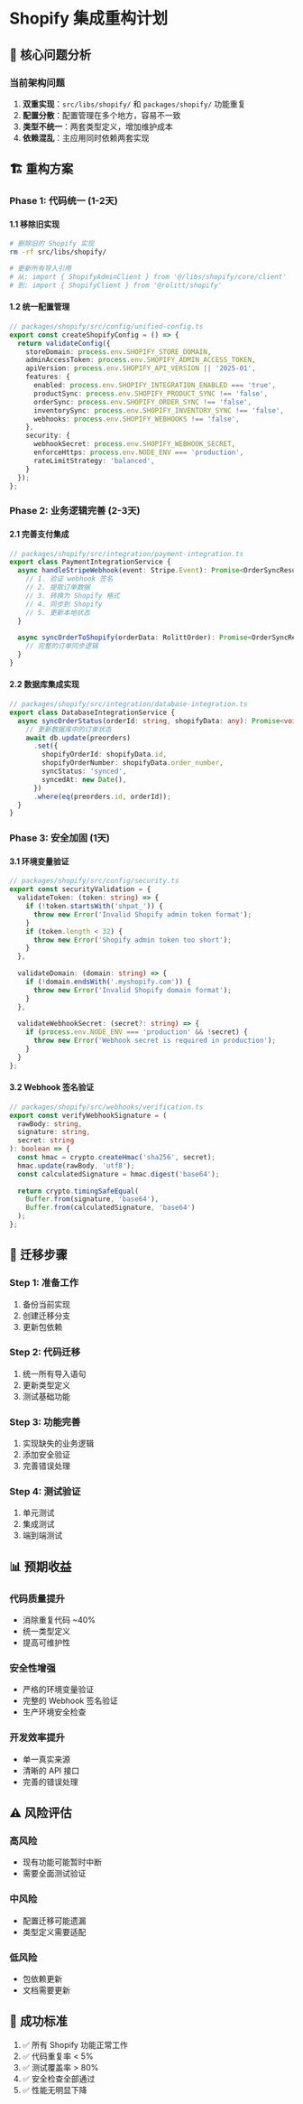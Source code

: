 # Shopify 集成重构计划

## 🎯 核心问题分析

### 当前架构问题
1. **双重实现**：`src/libs/shopify/` 和 `packages/shopify/` 功能重复
2. **配置分散**：配置管理在多个地方，容易不一致
3. **类型不统一**：两套类型定义，增加维护成本
4. **依赖混乱**：主应用同时依赖两套实现

## 🏗️ 重构方案

### Phase 1: 代码统一 (1-2天)

#### 1.1 移除旧实现
```bash
# 删除旧的 Shopify 实现
rm -rf src/libs/shopify/

# 更新所有导入引用
# 从: import { ShopifyAdminClient } from '@/libs/shopify/core/client'
# 到: import { ShopifyClient } from '@rolitt/shopify'
```

#### 1.2 统一配置管理
```typescript
// packages/shopify/src/config/unified-config.ts
export const createShopifyConfig = () => {
  return validateConfig({
    storeDomain: process.env.SHOPIFY_STORE_DOMAIN,
    adminAccessToken: process.env.SHOPIFY_ADMIN_ACCESS_TOKEN,
    apiVersion: process.env.SHOPIFY_API_VERSION || '2025-01',
    features: {
      enabled: process.env.SHOPIFY_INTEGRATION_ENABLED === 'true',
      productSync: process.env.SHOPIFY_PRODUCT_SYNC !== 'false',
      orderSync: process.env.SHOPIFY_ORDER_SYNC !== 'false',
      inventorySync: process.env.SHOPIFY_INVENTORY_SYNC !== 'false',
      webhooks: process.env.SHOPIFY_WEBHOOKS !== 'false',
    },
    security: {
      webhookSecret: process.env.SHOPIFY_WEBHOOK_SECRET,
      enforceHttps: process.env.NODE_ENV === 'production',
      rateLimitStrategy: 'balanced',
    }
  });
};
```

### Phase 2: 业务逻辑完善 (2-3天)

#### 2.1 完善支付集成
```typescript
// packages/shopify/src/integration/payment-integration.ts
export class PaymentIntegrationService {
  async handleStripeWebhook(event: Stripe.Event): Promise<OrderSyncResult> {
    // 1. 验证 webhook 签名
    // 2. 提取订单数据
    // 3. 转换为 Shopify 格式
    // 4. 同步到 Shopify
    // 5. 更新本地状态
  }
  
  async syncOrderToShopify(orderData: RolittOrder): Promise<OrderSyncResult> {
    // 完整的订单同步逻辑
  }
}
```

#### 2.2 数据库集成实现
```typescript
// packages/shopify/src/integration/database-integration.ts
export class DatabaseIntegrationService {
  async syncOrderStatus(orderId: string, shopifyData: any): Promise<void> {
    // 更新数据库中的订单状态
    await db.update(preorders)
      .set({
        shopifyOrderId: shopifyData.id,
        shopifyOrderNumber: shopifyData.order_number,
        syncStatus: 'synced',
        syncedAt: new Date(),
      })
      .where(eq(preorders.id, orderId));
  }
}
```

### Phase 3: 安全加固 (1天)

#### 3.1 环境变量验证
```typescript
// packages/shopify/src/config/security.ts
export const securityValidation = {
  validateToken: (token: string) => {
    if (!token.startsWith('shpat_')) {
      throw new Error('Invalid Shopify admin token format');
    }
    if (token.length < 32) {
      throw new Error('Shopify admin token too short');
    }
  },
  
  validateDomain: (domain: string) => {
    if (!domain.endsWith('.myshopify.com')) {
      throw new Error('Invalid Shopify domain format');
    }
  },
  
  validateWebhookSecret: (secret?: string) => {
    if (process.env.NODE_ENV === 'production' && !secret) {
      throw new Error('Webhook secret is required in production');
    }
  }
};
```

#### 3.2 Webhook 签名验证
```typescript
// packages/shopify/src/webhooks/verification.ts
export const verifyWebhookSignature = (
  rawBody: string,
  signature: string,
  secret: string
): boolean => {
  const hmac = crypto.createHmac('sha256', secret);
  hmac.update(rawBody, 'utf8');
  const calculatedSignature = hmac.digest('base64');
  
  return crypto.timingSafeEqual(
    Buffer.from(signature, 'base64'),
    Buffer.from(calculatedSignature, 'base64')
  );
};
```

## 🔄 迁移步骤

### Step 1: 准备工作
1. 备份当前实现
2. 创建迁移分支
3. 更新包依赖

### Step 2: 代码迁移
1. 统一所有导入语句
2. 更新类型定义
3. 测试基础功能

### Step 3: 功能完善
1. 实现缺失的业务逻辑
2. 添加安全验证
3. 完善错误处理

### Step 4: 测试验证
1. 单元测试
2. 集成测试
3. 端到端测试

## 📊 预期收益

### 代码质量提升
- 消除重复代码 ~40%
- 统一类型定义
- 提高可维护性

### 安全性增强
- 严格的环境变量验证
- 完整的 Webhook 签名验证
- 生产环境安全检查

### 开发效率提升
- 单一真实来源
- 清晰的 API 接口
- 完善的错误处理

## ⚠️ 风险评估

### 高风险
- 现有功能可能暂时中断
- 需要全面测试验证

### 中风险  
- 配置迁移可能遗漏
- 类型定义需要适配

### 低风险
- 包依赖更新
- 文档需要更新

## 🎯 成功标准

1. ✅ 所有 Shopify 功能正常工作
2. ✅ 代码重复率 < 5%
3. ✅ 测试覆盖率 > 80%
4. ✅ 安全检查全部通过
5. ✅ 性能无明显下降